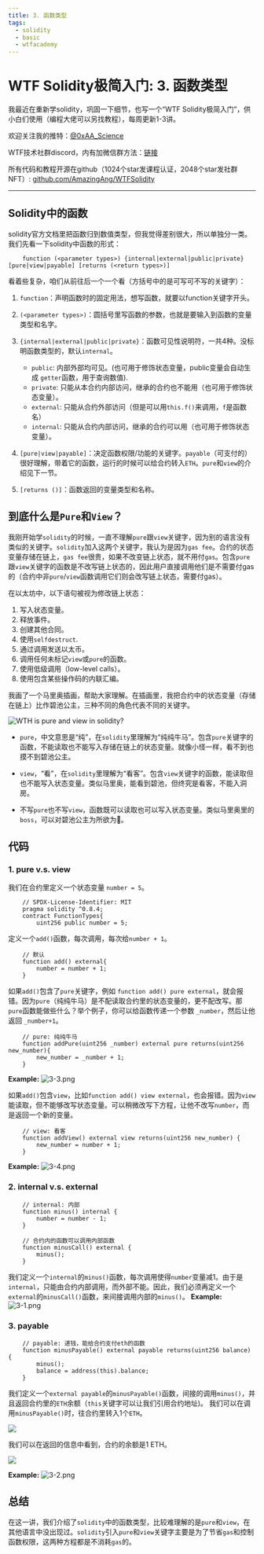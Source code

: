 ```yaml
---
title: 3. 函数类型
tags:
  - solidity
  - basic
  - wtfacademy
---
```


# WTF Solidity极简入门: 3. 函数类型
我最近在重新学solidity，巩固一下细节，也写一个“WTF Solidity极简入门”，供小白们使用（编程大佬可以另找教程），每周更新1-3讲。

欢迎关注我的推特：[@0xAA_Science](https://twitter.com/0xAA_Science)

WTF技术社群discord，内有加微信群方法：[链接](https://discord.gg/5akcruXrsk)

所有代码和教程开源在github（1024个star发课程认证，2048个star发社群NFT）: [github.com/AmazingAng/WTFSolidity](https://github.com/AmazingAng/WTFSolidity)

-----

## Solidity中的函数
solidity官方文档里把函数归到数值类型，但我觉得差别很大，所以单独分一类。我们先看一下solidity中函数的形式：
```solidity
    function (<parameter types>) {internal|external|public|private} [pure|view|payable] [returns (<return types>)]
```
看着些复杂，咱们从前往后一个一个看（方括号中的是可写可不写的关键字）：

1. `function`：声明函数时的固定用法，想写函数，就要以function关键字开头。

2. `(<parameter types>)`：圆括号里写函数的参数，也就是要输入到函数的变量类型和名字。

3. `{internal|external|public|private}`：函数可见性说明符，一共4种。没标明函数类型的，默认`internal`。

    - `public`: 内部外部均可见。(也可用于修饰状态变量，public变量会自动生成 `getter`函数，用于查询数值).
    - `private`: 只能从本合约内部访问，继承的合约也不能用（也可用于修饰状态变量）。
    - `external`: 只能从合约外部访问（但是可以用`this.f()`来调用，`f`是函数名）
    - `internal`: 只能从合约内部访问，继承的合约可以用（也可用于修饰状态变量）。
4. `[pure|view|payable]`：决定函数权限/功能的关键字。`payable`（可支付的）很好理解，带着它的函数，运行的时候可以给合约转入`ETH`。`pure`和`view`的介绍见下一节。

5. `[returns ()]`：函数返回的变量类型和名称。

## 到底什么是`Pure`和`View`？
我刚开始学`solidity`的时候，一直不理解`pure`跟`view`关键字，因为别的语言没有类似的关键字。`solidity`加入这两个关键字，我认为是因为`gas fee`。合约的状态变量存储在链上，`gas fee`很贵，如果不改变链上状态，就不用付`gas`。包含`pure`跟`view`关键字的函数是不改写链上状态的，因此用户直接调用他们是不需要付gas的（合约中非`pure`/`view`函数调用它们则会改写链上状态，需要付gas）。

在以太坊中，以下语句被视为修改链上状态：

1. 写入状态变量。
2. 释放事件。
3. 创建其他合同。
4. 使用`selfdestruct`.
5. 通过调用发送以太币。
6. 调用任何未标记`view`或`pure`的函数。
7. 使用低级调用（low-level calls）。
8. 使用包含某些操作码的内联汇编。

我画了一个马里奥插画，帮助大家理解。在插画里，我把合约中的状态变量（存储在链上）比作碧池公主，三种不同的角色代表不同的关键字。


![WTH is pure and view in solidity?](https://images.mirror-media.xyz/publication-images/1B9kHsTYnDY_QURSWMmPb.png?height=1028&width=1758)

- `pure`，中文意思是“纯”，在`solidity`里理解为“纯纯牛马”。包含`pure`关键字的函数，不能读取也不能写入存储在链上的状态变量。就像小怪一样，看不到也摸不到碧池公主。

- `view`，“看”，在`solidity`里理解为“看客”。包含`view`关键字的函数，能读取但也不能写入状态变量。类似马里奥，能看到碧池，但终究是看客，不能入洞房。

- 不写`pure`也不写`view`，函数既可以读取也可以写入状态变量。类似马里奥里的`boss`，可以对碧池公主为所欲为🐶。

## 代码
### 1. pure v.s. view

我们在合约里定义一个状态变量 `number = 5`。
```solidity
    // SPDX-License-Identifier: MIT
    pragma solidity ^0.8.4;
    contract FunctionTypes{
        uint256 public number = 5;
```
定义一个`add()`函数，每次调用，每次给`number + 1`。
```solidity
    // 默认
    function add() external{
        number = number + 1;
    }
```
如果`add()`包含了`pure`关键字，例如 `function add() pure external`，就会报错。因为`pure`（纯纯牛马）是不配读取合约里的状态变量的，更不配改写。那`pure`函数能做些什么？举个例子，你可以给函数传递一个参数 `_number`，然后让他返回 `_number+1`。
```solidity
    // pure: 纯纯牛马
    function addPure(uint256 _number) external pure returns(uint256 new_number){
        new_number = _number + 1;
    }
```

**Example:**
![3-3.png](./img/3-3.png)

如果`add()`包含`view`，比如`function add() view external`，也会报错。因为`view`能读取，但不能够改写状态变量。可以稍微改写下方程，让他不改写`number`，而是返回一个新的变量。
```solidity
    // view: 看客
    function addView() external view returns(uint256 new_number) {
        new_number = number + 1;
    }
```

**Example:**
![3-4.png](./img/3-4.png)
### 2. internal v.s. external
```solidity
    // internal: 内部
    function minus() internal {
        number = number - 1;
    }

    // 合约内的函数可以调用内部函数
    function minusCall() external {
        minus();
    }
```
我们定义一个`internal`的`minus()`函数，每次调用使得`number`变量减1。由于是`internal`，只能由合约内部调用，而外部不能。因此，我们必须再定义一个`external`的`minusCall()`函数，来间接调用内部的`minus()`。
**Example:**
![3-1.png](./img/3-1.png)

### 3. payable
```solidity
    // payable: 递钱，能给合约支付eth的函数
    function minusPayable() external payable returns(uint256 balance) {
        minus();    
        balance = address(this).balance;
    }
```
我们定义一个`external payable`的`minusPayable()`函数，间接的调用`minus()`，并且返回合约里的`ETH`余额（`this`关键字可以让我们引用合约地址)。
我们可以在调用`minusPayable()`时，往合约里转入1个`ETH`。

![](https://images.mirror-media.xyz/publication-images/ETDPN8myq7jFfAL8CUAFt.png?height=148&width=588)

我们可以在返回的信息中看到，合约的余额是1 ETH。

![](https://images.mirror-media.xyz/publication-images/nGZ2pz0MvzgXuKrENJPYf.png?height=128&width=1130)

**Example:**
![3-2.png](./img/3-2.png)

## 总结
在这一讲，我们介绍了`solidity`中的函数类型，比较难理解的是`pure`和`view`，在其他语言中没出现过。`solidity`引入`pure`和`view`关键字主要是为了节省`gas`和控制函数权限，这两种方程都是不消耗`gas`的。

